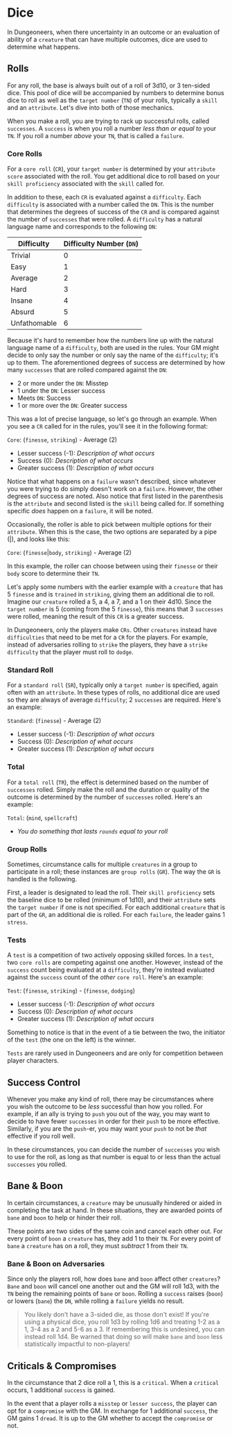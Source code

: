 # Dice

In Dungeoneers, when there uncertainty in an outcome or an evaluation of ability of a `creature` that can have multiple outcomes, dice are used to determine what happens.

## Rolls

For any roll, the base is always built out of a roll of 3d10, or 3 ten-sided dice. This pool of dice will be accompanied by numbers to determine bonus dice to roll as well as the `target number` (`TN`) of your rolls, typically a `skill` and an `attribute`. Let's dive into both of those mechanics.

When you make a roll, you are trying to rack up successful rolls, called `successes`. A `success` is when you roll a number _less than or equal to_ your `TN`. If you roll a number _above_ your `TN`, that is called a `failure`.

### Core Rolls

For a `core roll` (`CR`), your `target number` is determined by your `attribute score` associated with the roll. You get additional dice to roll based on your `skill proficiency` associated with the `skill` called for.

In addition to these, each `CR` is evaluated against a `difficulty`. Each `difficulty` is associated with a number called the `DN`. This is the number that determines the degrees of success of the `CR` and is compared against the number of `successes` that were rolled. A `difficulty` has a natural language name and corresponds to the following `DN`:

| Difficulty   | Difficulty Number (`DN`) |
| ------------ | ------------------------ |
| Trivial      | 0                        |
| Easy         | 1                        |
| Average      | 2                        |
| Hard         | 3                        |
| Insane       | 4                        |
| Absurd       | 5                        |
| Unfathomable | 6                        |

Because it's hard to remember how the numbers line up with the natural language name of a `difficulty`, both are used in the rules. Your GM might decide to only say the number or only say the name of the `difficulty`; it's up to them. The aforementioned degrees of success are determined by how many `successes` that are rolled compared against the `DN`:

-   2 or more under the `DN`: Misstep
-   1 under the `DN`: Lesser success
-   Meets `DN`: Success
-   1 or more over the `DN`: Greater success

This was a lot of precise language, so let's go through an example. When you see a `CR` called for in the rules, you'll see it in the following format:

`Core`: (`finesse`, `striking`) - Average (2)

-   Lesser success (-1): _Description of what occurs_
-   Success (0): _Description of what occurs_
-   Greater success (1): _Description of what occurs_

Notice that what happens on a `failure` wasn't described, since whatever you were trying to do simply doesn't work on a `failure`. However, the other degrees of success are noted. Also notice that first listed in the parenthesis is the `attribute` and second listed is the `skill` being called for. If something specific _does_ happen on a `failure`, it will be noted.

Occasionally, the roller is able to pick between multiple options for their `attribute`. When this is the case, the two options are separated by a pipe (|), and looks like this:

`Core`: (`finesse`|`body`, `striking`) - Average (2)

In this example, the roller can choose between using their `finesse` or their `body` score to determine their `TN`.

Let's apply some numbers with the earlier example with a `creature` that has 5 `finesse` and is `trained` in `striking`, giving them an additional die to roll. Imagine our `creature` rolled a 5, a 4, a 7, and a 1 on their 4d10. Since the `target number` is 5 (coming from the 5 `finesse`), this means that 3 `successes` were rolled, meaning the result of this `CR` is a greater success.

In Dungeoneers, only the players make `CRs`. Other `creatures` instead have `difficulties` that need to be met for a `CR` for the players. For example, instead of adversaries rolling to `strike` the players, they have a `strike difficulty` that the player must roll to `dodge`.

### Standard Roll

For a `standard roll` (`SR`), typically only a `target number` is specified, again often with an `attribute`. In these types of rolls, no additional dice are used so they are always of average `difficulty`; 2 `successes` are required. Here's an example:

`Standard`: (`finesse`) - Average (2)

-   Lesser success (-1): _Description of what occurs_
-   Success (0): _Description of what occurs_
-   Greater success (1): _Description of what occurs_

### Total

For a `total roll` (`TR`), the effect is determined based on the number of `successes` rolled. Simply make the roll and the duration or quality of the outcome is determined by the number of `successes` rolled. Here's an example:

`Total`: (`mind`, `spellcraft`)

-   _You do something that lasts `rounds` equal to your roll_

### Group Rolls

Sometimes, circumstance calls for multiple `creatures` in a group to participate in a roll; these instances are `group rolls` (`GR`). The way the `GR` is handled is the following.

First, a leader is designated to lead the roll. Their `skill proficiency` sets the baseline dice to be rolled (minimum of 1d10), and their `attribute` sets the `target number` if one is not specified. For each additional `creature` that is part of the `GR`, an additional die is rolled. For each `failure`, the leader gains 1 `stress`.

### Tests

A `test` is a competition of two actively opposing skilled forces. In a `test`, two `core rolls` are competing against one another. However, instead of the `success` count being evaluated at a `difficulty`, they're instead evaluated against the `success` count of the _other_ `core roll`. Here's an example:

`Test`: (`finesse`, `striking`) - (`finesse`, `dodging`)

-   Lesser success (-1): _Description of what occurs_
-   Success (0): _Description of what occurs_
-   Greater success (1): _Description of what occurs_

Something to notice is that in the event of a tie between the two, the initiator of the `test` (the one on the left) is the winner.

`Tests` are rarely used in Dungeoneers and are only for competition between player characters.

## Success Control

Whenever you make any kind of roll, there may be circumstances where you wish the outcome to be _less_ successful than how you rolled. For example, if an ally is trying to `push` you out of the way, you may want to decide to have fewer `successes` in order for their `push` to be more effective. Similarly, if you are the `push`-er, you may want your `push` to not be _that_ effective if you roll well.

In these circumstances, you can decide the number of `successes` you wish to use for the roll, as long as that number is equal to or less than the actual `successes` you rolled.

## Bane & Boon

In certain circumstances, a `creature` may be unusually hindered or aided in completing the task at hand. In these situations, they are awarded points of `bane` and `boon` to help or hinder their roll.

These points are two sides of the same coin and cancel each other out. For every point of `boon` a `creature` has, they add 1 to their `TN`. For every point of `bane` a `creature` has on a roll, they must _subtract_ 1 from their `TN`.

### Bane & Boon on Adversaries

Since only the players roll, how does `bane` and `boon` affect other `creatures`? `Bane` and `boon` will cancel one another out and the GM will roll 1d3, with the `TN` being the remaining points of `bane` or `boon`. Rolling a `success` raises (`boon`) or lowers (`bane`) the `DN`, while rolling a `failure` yields no result.

> You likely don't have a 3-sided die, as those don't exist! If you're using a physical dice, you roll 1d3 by rolling 1d6 and treating 1-2 as a 1, 3-4 as a 2 and 5-6 as a 3. If remembering this is undesired, you can instead roll 1d4. Be warned that doing so will make `bane` and `boon` less statistically impactful to non-players!

## Criticals & Compromises

In the circumstance that 2 dice roll a 1, this is a `critical`. When a `critical` occurs, 1 additional `success` is gained.

In the event that a player rolls a `misstep` or `lesser success`, the player can opt for a `compromise` with the GM. In exchange for 1 additional `success`, the GM gains 1 `dread`. It is up to the GM whether to accept the `compromise` or not.
